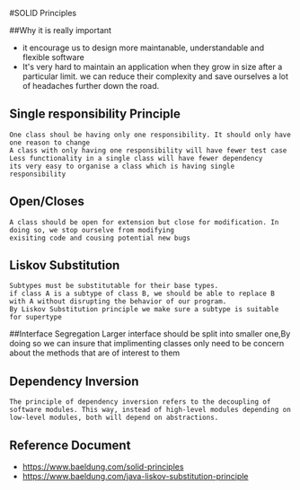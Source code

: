 #SOLID Principles 

##Why it is really important 
- it encourage us to design more maintanable, understandable and flexible software
- It's very hard to maintain an application when they grow in size after a particular limit.
  we can reduce their complexity and save ourselves a lot of headaches further down the road.
  

## Single responsibility Principle 
    One class shoul be having only one responsibility. It should only have one reason to change
    A class with only having one responsibility will have fewer test case 
    Less functionality in a single class will have fewer dependency 
    its very easy to organise a class which is having single responsibility
## Open/Closes
    A class should be open for extension but close for modification. In doing so, we stop ourselve from modifying 
    exisiting code and cousing potential new bugs 
    

## Liskov Substitution
    Subtypes must be substitutable for their base types.
    if class A is a subtype of class B, we should be able to replace B with A without disrupting the behavior of our program.
    By Liskov Substitution principle we make sure a subtype is suitable for supertype


##Interface Segregation
    Larger interface should be split into smaller one,By doing so we can insure that implimenting classes only need to be concern about the methods that are of interest to them

## Dependency Inversion
    The principle of dependency inversion refers to the decoupling of software modules. This way, instead of high-level modules depending on low-level modules, both will depend on abstractions.
## Reference Document
- https://www.baeldung.com/solid-principles
- https://www.baeldung.com/java-liskov-substitution-principle

